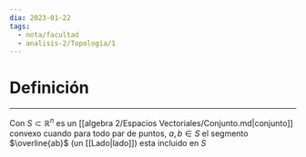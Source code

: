 ```yaml
---
dia: 2023-01-22
tags:
  - nota/facultad
  - analisis-2/Topología/1
---
```

# Definición
---
Con $S \subset \mathbb{R}^n$ es un [[algebra 2/Espacios Vectoriales/Conjunto.md|conjunto]] convexo cuando para todo par de puntos, $a, b \in S$ el segmento $\overline{ab}$ (un [[Lado|lado]]) esta incluido en $S$
